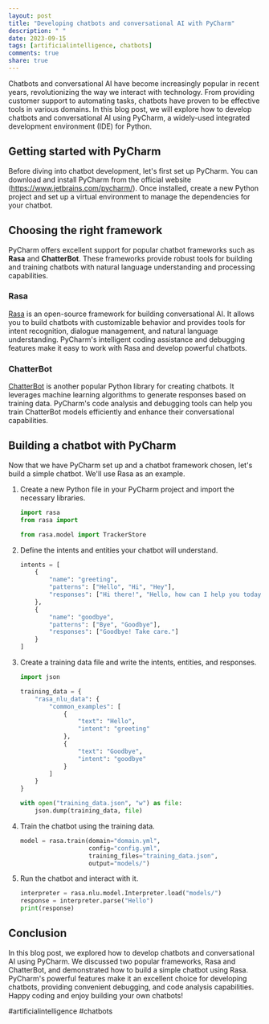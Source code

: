 ```yaml
---
layout: post
title: "Developing chatbots and conversational AI with PyCharm"
description: " "
date: 2023-09-15
tags: [artificialintelligence, chatbots]
comments: true
share: true
---
```


Chatbots and conversational AI have become increasingly popular in recent years, revolutionizing the way we interact with technology. From providing customer support to automating tasks, chatbots have proven to be effective tools in various domains. In this blog post, we will explore how to develop chatbots and conversational AI using PyCharm, a widely-used integrated development environment (IDE) for Python.

## Getting started with PyCharm

Before diving into chatbot development, let's first set up PyCharm. You can download and install PyCharm from the official website (https://www.jetbrains.com/pycharm/). Once installed, create a new Python project and set up a virtual environment to manage the dependencies for your chatbot.

## Choosing the right framework

PyCharm offers excellent support for popular chatbot frameworks such as **Rasa** and **ChatterBot**. These frameworks provide robust tools for building and training chatbots with natural language understanding and processing capabilities.

### Rasa

[Rasa](https://rasa.com/) is an open-source framework for building conversational AI. It allows you to build chatbots with customizable behavior and provides tools for intent recognition, dialogue management, and natural language understanding. PyCharm's intelligent coding assistance and debugging features make it easy to work with Rasa and develop powerful chatbots.

### ChatterBot

[ChatterBot](https://chatterbot.readthedocs.io/en/stable/) is another popular Python library for creating chatbots. It leverages machine learning algorithms to generate responses based on training data. PyCharm's code analysis and debugging tools can help you train ChatterBot models efficiently and enhance their conversational capabilities.

## Building a chatbot with PyCharm

Now that we have PyCharm set up and a chatbot framework chosen, let's build a simple chatbot. We'll use Rasa as an example.

1. Create a new Python file in your PyCharm project and import the necessary libraries.

   ```python
   import rasa
   from rasa import

   from rasa.model import TrackerStore
   ```

2. Define the intents and entities your chatbot will understand.

   ```python
   intents = [
       {
           "name": "greeting",
           "patterns": ["Hello", "Hi", "Hey"],
           "responses": ["Hi there!", "Hello, how can I help you today?"]
       },
       {
           "name": "goodbye",
           "patterns": ["Bye", "Goodbye"],
           "responses": ["Goodbye! Take care."]
       }
   ]
   ```

3. Create a training data file and write the intents, entities, and responses.

   ```python
   import json

   training_data = {
       "rasa_nlu_data": {
           "common_examples": [
               {
                   "text": "Hello",
                   "intent": "greeting"
               },
               {
                   "text": "Goodbye",
                   "intent": "goodbye"
               }
           ]
       }
   }

   with open("training_data.json", "w") as file:
       json.dump(training_data, file)
   ```

4. Train the chatbot using the training data.

   ```python
   model = rasa.train(domain="domain.yml",
                      config="config.yml",
                      training_files="training_data.json",
                      output="models/")
   ```

5. Run the chatbot and interact with it.

   ```python
   interpreter = rasa.nlu.model.Interpreter.load("models/")
   response = interpreter.parse("Hello")
   print(response)
   ```

## Conclusion

In this blog post, we explored how to develop chatbots and conversational AI using PyCharm. We discussed two popular frameworks, Rasa and ChatterBot, and demonstrated how to build a simple chatbot using Rasa. PyCharm's powerful features make it an excellent choice for developing chatbots, providing convenient debugging, and code analysis capabilities. Happy coding and enjoy building your own chatbots! 

#artificialintelligence #chatbots